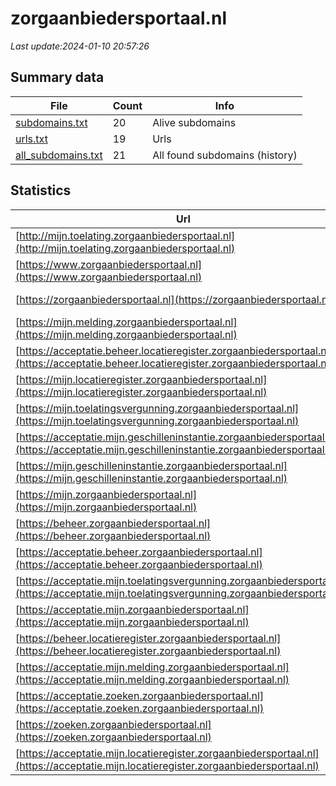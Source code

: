 # zorgaanbiedersportaal.nl
*Last update:2024-01-10 20:57:26*
## Summary data
| File       | Count | Info |
|------------|-------|------|
|[subdomains.txt](/data/zorgaanbiedersportaal/subdomains.txt)|20|Alive subdomains|
|[urls.txt](/data/zorgaanbiedersportaal/urls.txt)|19|Urls|
|[all_subdomains.txt](/data/zorgaanbiedersportaal/all_subdomains.txt)|21|All found subdomains (history)|
## Statistics
| Url | SSL | Server | Cookie | HSTS | CSP | XFO | XXP | RP | Tech |
|------------|-------|------|------|------|------|------|------|------|------|
|[http://mijn.toelating.zorgaanbiedersportaal.nl](http://mijn.toelating.zorgaanbiedersportaal.nl)| | | | | | | |:white_check_mark: |F5 BigIP|
|[https://www.zorgaanbiedersportaal.nl](https://www.zorgaanbiedersportaal.nl)| |-| |:white_check_mark: |:warning: |:white_check_mark: |:white_check_mark: |:white_check_mark: |Bloomreach HSTS|
|[https://zorgaanbiedersportaal.nl](https://zorgaanbiedersportaal.nl)| |-| |:white_check_mark: |:warning: |:white_check_mark: |:white_check_mark: |:white_check_mark: |Bloomreach HSTS|
|[https://mijn.melding.zorgaanbiedersportaal.nl](https://mijn.melding.zorgaanbiedersportaal.nl)| |-| |:white_check_mark: |:warning: |:white_check_mark: |:white_check_mark: |:white_check_mark: |HSTS|
|[https://acceptatie.beheer.locatieregister.zorgaanbiedersportaal.nl](https://acceptatie.beheer.locatieregister.zorgaanbiedersportaal.nl)| |-| |:white_check_mark: |:white_check_mark: |:white_check_mark: |:white_check_mark: |HSTS|
|[https://mijn.locatieregister.zorgaanbiedersportaal.nl](https://mijn.locatieregister.zorgaanbiedersportaal.nl)| |-| |:white_check_mark: |:white_check_mark: |:white_check_mark: |:white_check_mark: |HSTS|
|[https://mijn.toelatingsvergunning.zorgaanbiedersportaal.nl](https://mijn.toelatingsvergunning.zorgaanbiedersportaal.nl)| |-| |:white_check_mark: |:white_check_mark: |:white_check_mark: |:white_check_mark: |HSTS|
|[https://acceptatie.mijn.geschilleninstantie.zorgaanbiedersportaal.nl](https://acceptatie.mijn.geschilleninstantie.zorgaanbiedersportaal.nl)| | | | | | | |:white_check_mark: |HSTS|
|[https://mijn.geschilleninstantie.zorgaanbiedersportaal.nl](https://mijn.geschilleninstantie.zorgaanbiedersportaal.nl)| |-| |:white_check_mark: |:white_check_mark: |:white_check_mark: |:white_check_mark: |HSTS|
|[https://mijn.zorgaanbiedersportaal.nl](https://mijn.zorgaanbiedersportaal.nl)| |-| |:white_check_mark: |:white_check_mark: |:white_check_mark: |:white_check_mark: |HSTS|
|[https://beheer.zorgaanbiedersportaal.nl](https://beheer.zorgaanbiedersportaal.nl)| |-| |:white_check_mark: |:white_check_mark: |:white_check_mark: |:white_check_mark: |HSTS|
|[https://acceptatie.beheer.zorgaanbiedersportaal.nl](https://acceptatie.beheer.zorgaanbiedersportaal.nl)| | | | | | | |:white_check_mark: |HSTS|
|[https://acceptatie.mijn.toelatingsvergunning.zorgaanbiedersportaal.nl](https://acceptatie.mijn.toelatingsvergunning.zorgaanbiedersportaal.nl)| |-| |:white_check_mark: |:white_check_mark: |:white_check_mark: |:white_check_mark: |HSTS|
|[https://acceptatie.mijn.zorgaanbiedersportaal.nl](https://acceptatie.mijn.zorgaanbiedersportaal.nl)| |-| |:white_check_mark: |:white_check_mark: |:white_check_mark: |:white_check_mark: |HSTS|
|[https://beheer.locatieregister.zorgaanbiedersportaal.nl](https://beheer.locatieregister.zorgaanbiedersportaal.nl)| |-| |:white_check_mark: |:white_check_mark: |:white_check_mark: |:white_check_mark: |HSTS|
|[https://acceptatie.mijn.melding.zorgaanbiedersportaal.nl](https://acceptatie.mijn.melding.zorgaanbiedersportaal.nl)| |-| |:white_check_mark: |:white_check_mark: |:white_check_mark: |:white_check_mark: |HSTS|
|[https://acceptatie.zoeken.zorgaanbiedersportaal.nl](https://acceptatie.zoeken.zorgaanbiedersportaal.nl)| |-| |:white_check_mark: |:white_check_mark: |:white_check_mark: |:white_check_mark: |HSTS|
|[https://zoeken.zorgaanbiedersportaal.nl](https://zoeken.zorgaanbiedersportaal.nl)| |-| |:white_check_mark: |:white_check_mark: |:white_check_mark: |:white_check_mark: |HSTS|
|[https://acceptatie.mijn.locatieregister.zorgaanbiedersportaal.nl](https://acceptatie.mijn.locatieregister.zorgaanbiedersportaal.nl)| |-| |:white_check_mark: |:white_check_mark: |:white_check_mark: |:white_check_mark: |HSTS|